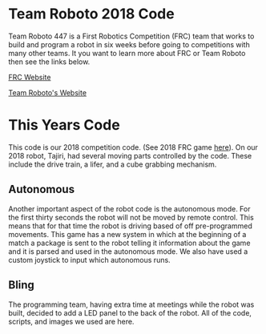 # Team Roboto 2018 Code

Team Roboto 447 is a First Robotics Competition (FRC) team that works to build and program a robot in six weeks before going to competitions with many other teams. It you want to learn more about FRC or Team Roboto then see the links below.

[FRC Website](https://www.firstinspires.org/robotics/frc)

[Team Roboto's Website](http://www.teamroboto.org/)

# This Years Code

This code is our 2018 competition code. (See 2018 FRC game [here](https://youtu.be/HZbdwYiCY74)). On our 2018 robot, Tajiri, had several moving parts controlled by the code. These include the drive train, a lifer, and a cube grabbing mechanism.

## Autonomous

Another important aspect of the robot code is the autonomous mode. For the first thirty seconds the robot will not be moved by remote control. This means that for that time the robot is driving based of off pre-programmed movements. This game has a new system in which at the beginning of a match a package is sent to the robot telling it information about the game and it is parsed and used in the autonomous mode. We also have used a custom joystick to input which autonomous runs.

## Bling

The programming team, having extra time at meetings while the robot was built, decided to add a LED panel to the back of the robot. All of the code, scripts, and images we used are here.